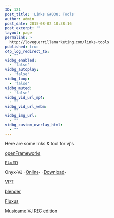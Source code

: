 ```yaml
---
ID: 121
post_title: 'Links &#038; Tools'
author: admin
post_date: 2015-08-02 10:38:16
post_excerpt: ""
layout: page
permalink: >
  http://loveguerrillamarketing.com/links-tools
published: true
c4p_log_redirect_to:
  - ""
vidbg_enabled:
  - 'false'
vidbg_autoplay:
  - 'false'
vidbg_loop:
  - 'false'
vidbg_muted:
  - 'false'
vidbg_vid_url_mp4:
  - ""
vidbg_vid_url_webm:
  - ""
vidbg_img_url:
  - ""
vidbg_custom_overlay_html:
  - ""
---
```

Here are some links &amp; tool for vj's

<a href="http://www.openframeworks.cc/" target="_blank">openFrameworks</a>

<a href="https://flxer.net/software/downloads/" target="_blank">FLxER</a>

Onyx-VJ -<a href="https://www.videopong.net/onyx/" target="_blank">Online</a>- -<a href="https://github.com/Onyx-VJ" target="_blank">Download</a>-

<a href="https://hcgilje.wordpress.com/vpt/">VPT</a>

<a href="https://www.blender.org/" target="_blank">blender</a>

<a href="http://www.pawfal.org/fluxus/" target="_blank">Fluxus</a>

<a href="http://recmadrid.com/2012/vjplayer/" target="_blank">Musicame VJ REC edition</a>